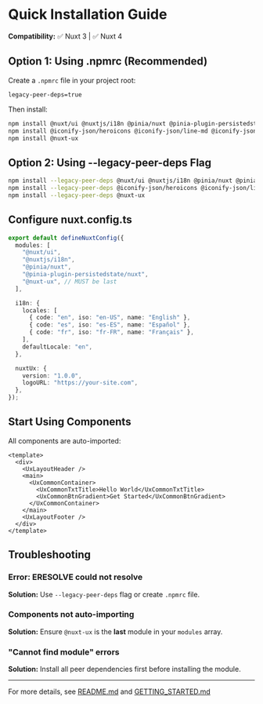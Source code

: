 # Quick Installation Guide

**Compatibility:** ✅ Nuxt 3 | ✅ Nuxt 4

## Option 1: Using .npmrc (Recommended)

Create a `.npmrc` file in your project root:

```
legacy-peer-deps=true
```

Then install:

```bash
npm install @nuxt/ui @nuxtjs/i18n @pinia/nuxt @pinia-plugin-persistedstate/nuxt
npm install @iconify-json/heroicons @iconify-json/line-md @iconify-json/circle-flags @iconify-json/svg-spinners @iconify-json/pepicons-pop @iconify-json/material-symbols
npm install @nuxt-ux
```

## Option 2: Using --legacy-peer-deps Flag

```bash
npm install --legacy-peer-deps @nuxt/ui @nuxtjs/i18n @pinia/nuxt @pinia-plugin-persistedstate/nuxt
npm install --legacy-peer-deps @iconify-json/heroicons @iconify-json/line-md @iconify-json/circle-flags @iconify-json/svg-spinners @iconify-json/pepicons-pop @iconify-json/material-symbols
npm install --legacy-peer-deps @nuxt-ux
```

## Configure nuxt.config.ts

```ts
export default defineNuxtConfig({
  modules: [
    "@nuxt/ui",
    "@nuxtjs/i18n",
    "@pinia/nuxt",
    "@pinia-plugin-persistedstate/nuxt",
    "@nuxt-ux", // MUST be last
  ],

  i18n: {
    locales: [
      { code: "en", iso: "en-US", name: "English" },
      { code: "es", iso: "es-ES", name: "Español" },
      { code: "fr", iso: "fr-FR", name: "Français" },
    ],
    defaultLocale: "en",
  },

  nuxtUx: {
    version: "1.0.0",
    logoURL: "https://your-site.com",
  },
});
```

## Start Using Components

All components are auto-imported:

```vue
<template>
  <div>
    <UxLayoutHeader />
    <main>
      <UxCommonContainer>
        <UxCommonTxtTitle>Hello World</UxCommonTxtTitle>
        <UxCommonBtnGradient>Get Started</UxCommonBtnGradient>
      </UxCommonContainer>
    </main>
    <UxLayoutFooter />
  </div>
</template>
```

## Troubleshooting

### Error: ERESOLVE could not resolve

**Solution:** Use `--legacy-peer-deps` flag or create `.npmrc` file.

### Components not auto-importing

**Solution:** Ensure `@nuxt-ux` is the **last** module in your `modules` array.

### "Cannot find module" errors

**Solution:** Install all peer dependencies first before installing the module.

---

For more details, see [README.md](./README.md) and [GETTING_STARTED.md](./GETTING_STARTED.md)
